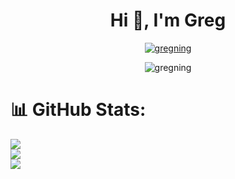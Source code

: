 <h1 align="center">Hi 👋, I'm Greg</h1>

<p align="center"> <a href="https://github.com/ryo-ma/github-profile-trophy"><img src="https://github-profile-trophy.vercel.app/?username=GregNing&theme=radical&no-frame=false&no-bg=true&margin-w=4" alt="gregning" /></a> </p>

<div align="center">
<img src="https://github-readme-stats.vercel.app/api/top-langs?username=gregning&show_icons=true&locale=en&layout=compact" alt="gregning" />
</div>


# 📊 GitHub Stats:
![](https://github-readme-stats.vercel.app/api?username=GregNing&theme=dark&hide_border=false&include_all_commits=false&count_private=false)<br/>
![](https://github-readme-streak-stats.herokuapp.com/?user=GregNing&theme=dark&hide_border=false)<br/>
![](https://github-readme-stats.vercel.app/api/top-langs/?username=GregNing&theme=dark&hide_border=false&include_all_commits=false&count_private=false&layout=compact)

<!-- Proudly created with GPRM ( https://gprm.itsvg.in ) -->

